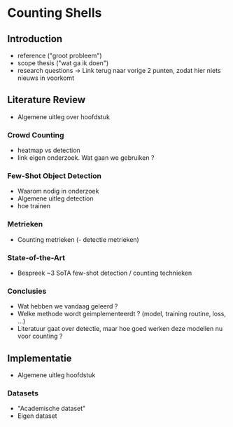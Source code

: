 # Counting Shells


## Introduction
- reference ("groot probleem")
- scope thesis ("wat ga ik doen")
- research questions
    -> Link terug naar vorige 2 punten, zodat hier niets nieuws in voorkomt


## Literature Review
- Algemene uitleg over hoofdstuk

### Crowd Counting
- heatmap vs detection
- link eigen onderzoek. Wat gaan we gebruiken ?

### Few-Shot Object Detection
- Waarom nodig in onderzoek
- Algemene uitleg detection
- hoe trainen

### Metrieken
- Counting metrieken
(- detectie metrieken)

### State-of-the-Art
- Bespreek ~3 SoTA few-shot detection / counting technieken

### Conclusies
- Wat hebben we vandaag geleerd ?
- Welke methode wordt geimplementeerdt ? (model, training routine, loss, ...)
- Literatuur gaat over detectie, maar hoe goed werken deze modellen nu voor counting ?


## Implementatie
- Algemene uitleg hoofdstuk

### Datasets
- "Academische dataset"
- Eigen dataset
